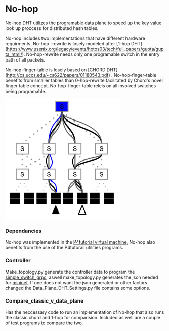 
#  No-hop

No-hop DHT utilizes the programable data plane to speed up the key value look up proccess for distributed hash tables. 

No-hop includes two implementations that have different hardware requirments. No-hop -rewrite is losely modeled after [1-hop DHT] (https://www.usenix.org/legacy/events/hotos03/tech/full_papers/gupta/gupta_html/). No-hop-rewrite needs only one programable switch in the entry path of all packets.

No-hop-finger-table is losely based on [CHORD DHT] (http://cs.uccs.edu/~cs622/papers/01180543.pdf) . No-hop-finger-table benefits from smaller tables than 0-hop-rewrite facilitated by Chord's novel finger table concept. No-hop-finger-table releis on all involved switches being programable.


![](figures/comparsision.png)



### Dependancies
No-hop was implemented in the [P4tutorial virtual machine](https://github.com/p4lang/tutorials), No-hop also benefits from the use of the P4tutorail utilities programs.
### Controller
Make\_topology.py generate the controller data to program the [simple\_switch\_grpc](https://github.com/p4lang/behavioral-model/tree/master/targets/simple_switch_grpc), aswell make\_topology.py generates the json needed for [mininet](http://mininet.org/). If one does not want the json generated or other factors changed the Data\_Plane\_DHT\_Settings.py file contains some options.
### Compare\_classic\_v\_data\_plane
 Has the neccessary code to run an implementation of No-hop that also runs the classic chord and 1-hop for comparision. Included as well are a couple of test programs to compare the two.



